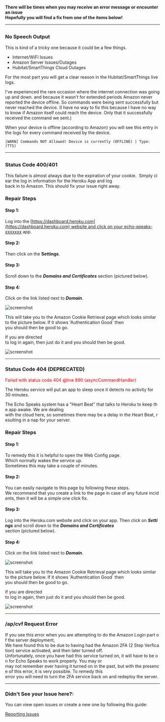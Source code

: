 **There will be times when you may receive an error message or encounter an issue
<br>
Hopefully you will find a fix from one of the items below!**

---
## <h3 class="doc-head">No Speech Output</h3>

This is kind of a tricky one because it could be a few things.

* Internet/WiFi Issues
* Amazon Server Issues/Outages
* Hubitat/SmartThings Cloud Outages

For the most part you will get a clear reason in the Hubitat/SmartThings live logs.

I've experienced the rare occasion where the internet connection was going up and down. and because it wasn't for extended periods Amazon never reported the device offline.  So commands were being sent successfully but never reached the device.
(I have no way to fix this because I have no way to know if Amazon itself could reach the device.  Only that it successfully received the command we sent.)

When your device is offline (according to Amazon) you will see this entry in the logs for every command received by the device.

```[WARN] Commands NOT Allowed! Device is currently (OFFLINE) | Type: (TTS)```


---
## <h3 class="doc-head">Status Code 400/401</h3>

This failure is almost always due to the expiration of your cookie.  Simply clear the log in information for the Heroku App and log back in to Amazon. This should fix your issue right away.

### Repair Steps

#### <h4 class="doc-head">Step 1:</h4>
Log into the [https://dashboard.heroku.com](https://dashboard.heroku.com) website and click on your echo-speaks-xxxxxxx app.

#### <h4 class="doc-head">Step 2:</h4>
Then click on the **Settings**.

#### <h4 class="doc-head">Step 3:</h4>
Scroll down to the ***Domains and Certificates*** section (pictured below).

#### <h4 class="doc-head">Step 4:</h4>
Click on the link listed next to ***Domain***.

![screenshot](img/common_errors_heroku_app.jpg)

This will take you to the Amazon Cookie Retrieval page which looks similar to the picture below.
If it shows 'Authentication Good` then you should then be good to go.

If you are directed to log in again, then just do it and you should then be good.

![screenshot](img/common_errors_auth_good.png)

---
### <h3 class="doc-head">Status Code 404 (DEPRECATED)</h3>

<p style="color: red;">Failed with status code 404 @line 890 (asyncCommandHandler)</p>

  The Heroku service will put an app to sleep once it detects no activity for 30 minutes. 

The Echo Speaks system has a "Heart Beat" that talks to Heroku to keep the app awake. We are dealing with the cloud here, so sometimes there may be a delay in the Heart Beat, resulting in a nap for your server.

### Repair Steps

#### <h4 class="doc-head">Step 1:</h4>
To remedy this it is helpful to open the Web Config page. Which normally wakes the service up.  Sometimes this may take a couple of minutes. 

#### <h4 class="doc-head">Step 2:</h4>
You can easily navigate to this page by following these steps. We recommend that you create a link to the page in case of any future incidents, then it will be a simple one click fix.

#### <h4 class="doc-head">Step 3:</h4>
Log into the Heroku.com website and click on your app. Then click on ***Settings*** and scroll down to the ***Domains and Certificates*** section (pictured below). 

#### <h4 class="doc-head">Step 4:</h4>
Click on the link listed next to ***Domain***.

![screenshot](img/common_errors_heroku_app.jpg)

This will take you to the Amazon Cookie Retrieval page which looks similar to the picture below.
If it shows 'Authentication Good` then you should then be good to go.

If you are directed to log in again, then just do it and you should then be good.

![screenshot](img/common_errors_auth_good.png)

---
### <h3 class="doc-head">/ap/cvf Request Error</h3>

If you see this error when you are attempting to do the Amazon Login part of the server deployment, We have found this to be due to having had the Amazon 2FA (2 Step Verfication) service activated, and then later turned off.
Unfortunately, once you have had this service turned on, it will have to be on for Echo Speaks to work properly. You may or may not remember ever having it turned on in the past, but with the presence of this error, it is very possible. To remedy this error you will need to turn the 2FA service back on and redeploy the server.

---
### <h3 class="doc-head">Didn't See your Issue here?:</h3>
You can view open issues or create a new one by following this guide:

[Reporting Issues](/echo-speaks-docs/support/reporting-issues)

